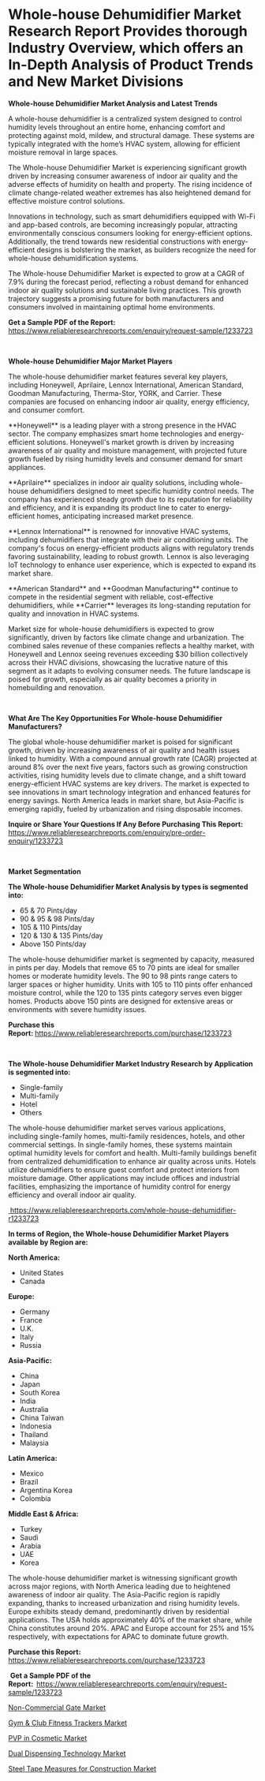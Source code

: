 <p><h1>Whole-house Dehumidifier Market Research Report Provides thorough Industry Overview, which offers an In-Depth Analysis of Product Trends and New Market Divisions</h1></p><p><strong>Whole-house Dehumidifier Market Analysis and Latest Trends</strong></p>
<p><p>A whole-house dehumidifier is a centralized system designed to control humidity levels throughout an entire home, enhancing comfort and protecting against mold, mildew, and structural damage. These systems are typically integrated with the home’s HVAC system, allowing for efficient moisture removal in large spaces. </p><p>The Whole-house Dehumidifier Market is experiencing significant growth driven by increasing consumer awareness of indoor air quality and the adverse effects of humidity on health and property. The rising incidence of climate change-related weather extremes has also heightened demand for effective moisture control solutions. </p><p>Innovations in technology, such as smart dehumidifiers equipped with Wi-Fi and app-based controls, are becoming increasingly popular, attracting environmentally conscious consumers looking for energy-efficient options. Additionally, the trend towards new residential constructions with energy-efficient designs is bolstering the market, as builders recognize the need for whole-house dehumidification systems.</p><p>The Whole-house Dehumidifier Market is expected to grow at a CAGR of 7.9% during the forecast period, reflecting a robust demand for enhanced indoor air quality solutions and sustainable living practices. This growth trajectory suggests a promising future for both manufacturers and consumers involved in maintaining optimal home environments.</p></p>
<p><strong>Get a Sample PDF of the Report:&nbsp;</strong> <a href="https://www.reliableresearchreports.com/enquiry/request-sample/1233723?utm_campaign=33&utm_medium=2&utm_source=Github&utm_content=ia&utm_term=09022025&utm_id=whole-house-dehumidifier">https://www.reliableresearchreports.com/enquiry/request-sample/1233723</a></p>
<p>&nbsp;</p>
<p><strong>Whole-house Dehumidifier Major Market Players</strong></p>
<p><p>The whole-house dehumidifier market features several key players, including Honeywell, Aprilaire, Lennox International, American Standard, Goodman Manufacturing, Therma-Stor, YORK, and Carrier. These companies are focused on enhancing indoor air quality, energy efficiency, and consumer comfort.</p><p>**Honeywell** is a leading player with a strong presence in the HVAC sector. The company emphasizes smart home technologies and energy-efficient solutions. Honeywell's market growth is driven by increasing awareness of air quality and moisture management, with projected future growth fueled by rising humidity levels and consumer demand for smart appliances.</p><p>**Aprilaire** specializes in indoor air quality solutions, including whole-house dehumidifiers designed to meet specific humidity control needs. The company has experienced steady growth due to its reputation for reliability and efficiency, and it is expanding its product line to cater to energy-efficient homes, anticipating increased market presence.</p><p>**Lennox International** is renowned for innovative HVAC systems, including dehumidifiers that integrate with their air conditioning units. The company's focus on energy-efficient products aligns with regulatory trends favoring sustainability, leading to robust growth. Lennox is also leveraging IoT technology to enhance user experience, which is expected to expand its market share.</p><p>**American Standard** and **Goodman Manufacturing** continue to compete in the residential segment with reliable, cost-effective dehumidifiers, while **Carrier** leverages its long-standing reputation for quality and innovation in HVAC systems. </p><p>Market size for whole-house dehumidifiers is expected to grow significantly, driven by factors like climate change and urbanization. The combined sales revenue of these companies reflects a healthy market, with Honeywell and Lennox seeing revenues exceeding $30 billion collectively across their HVAC divisions, showcasing the lucrative nature of this segment as it adapts to evolving consumer needs. The future landscape is poised for growth, especially as air quality becomes a priority in homebuilding and renovation.</p></p>
<p>&nbsp;</p>
<p><strong>What Are The Key Opportunities For Whole-house Dehumidifier Manufacturers?</strong></p>
<p><p>The global whole-house dehumidifier market is poised for significant growth, driven by increasing awareness of air quality and health issues linked to humidity. With a compound annual growth rate (CAGR) projected at around 8% over the next five years, factors such as growing construction activities, rising humidity levels due to climate change, and a shift toward energy-efficient HVAC systems are key drivers. The market is expected to see innovations in smart technology integration and enhanced features for energy savings. North America leads in market share, but Asia-Pacific is emerging rapidly, fueled by urbanization and rising disposable incomes.</p></p>
<p><strong>Inquire or Share Your Questions If Any Before Purchasing This Report:</strong> <a href="https://www.reliableresearchreports.com/enquiry/pre-order-enquiry/1233723?utm_campaign=33&utm_medium=2&utm_source=Github&utm_content=ia&utm_term=09022025&utm_id=whole-house-dehumidifier">https://www.reliableresearchreports.com/enquiry/pre-order-enquiry/1233723</a></p>
<p>&nbsp;</p>
<p><strong>Market Segmentation</strong></p>
<p><strong>The Whole-house Dehumidifier Market Analysis by types is segmented into:</strong></p>
<p><ul><li>65 & 70 Pints/day</li><li>90 & 95 & 98 Pints/day</li><li>105 & 110 Pints/day</li><li>120 & 130 & 135 Pints/day</li><li>Above 150 Pints/day</li></ul></p>
<p><p>The whole-house dehumidifier market is segmented by capacity, measured in pints per day. Models that remove 65 to 70 pints are ideal for smaller homes or moderate humidity levels. The 90 to 98 pints range caters to larger spaces or higher humidity. Units with 105 to 110 pints offer enhanced moisture control, while the 120 to 135 pints category serves even bigger homes. Products above 150 pints are designed for extensive areas or environments with severe humidity issues.</p></p>
<p><strong>Purchase this Report:&nbsp;</strong><a href="https://www.reliableresearchreports.com/purchase/1233723?utm_campaign=33&utm_medium=2&utm_source=Github&utm_content=ia&utm_term=09022025&utm_id=whole-house-dehumidifier">https://www.reliableresearchreports.com/purchase/1233723</a></p>
<p>&nbsp;</p>
<p><strong>The Whole-house Dehumidifier Market Industry Research by Application is segmented into:</strong></p>
<p><ul><li>Single-family</li><li>Multi-family</li><li>Hotel</li><li>Others</li></ul></p>
<p><p>The whole-house dehumidifier market serves various applications, including single-family homes, multi-family residences, hotels, and other commercial settings. In single-family homes, these systems maintain optimal humidity levels for comfort and health. Multi-family buildings benefit from centralized dehumidification to enhance air quality across units. Hotels utilize dehumidifiers to ensure guest comfort and protect interiors from moisture damage. Other applications may include offices and industrial facilities, emphasizing the importance of humidity control for energy efficiency and overall indoor air quality.</p></p>
<p><a href="https://www.reliableresearchreports.com/whole-house-dehumidifier-r1233723?utm_campaign=33&utm_medium=2&utm_source=Github&utm_content=ia&utm_term=09022025&utm_id=whole-house-dehumidifier">&nbsp;https://www.reliableresearchreports.com/whole-house-dehumidifier-r1233723</a></p>
<p><strong>In terms of Region, the Whole-house Dehumidifier Market Players available by Region are:</strong></p>
<p>
    <p> <strong> North America: </strong>
        <ul>
            <li>United States</li>
            <li>Canada</li>
        </ul>
        </p> 
    <p> <strong> Europe: </strong>
        <ul>
            <li>Germany</li>
            <li>France</li>
            <li>U.K.</li>
            <li>Italy</li>
            <li>Russia</li>
        </ul>
        </p> 
    <p> <strong> Asia-Pacific: </strong>
        <ul>
            <li>China</li>
            <li>Japan</li>
            <li>South Korea</li>
            <li>India</li>
            <li>Australia</li>
            <li>China Taiwan</li>
            <li>Indonesia</li>
            <li>Thailand</li>
            <li>Malaysia</li>
        </ul>
        </p> 
    <p> <strong> Latin America: </strong>
        <ul>
            <li>Mexico</li>
            <li>Brazil</li>
            <li>Argentina Korea</li>
            <li>Colombia</li>
        </ul>
        </p> 
    <p> <strong> Middle East & Africa: </strong>
        <ul>
            <li>Turkey</li>
            <li>Saudi</li>
            <li>Arabia</li>
            <li>UAE</li>
            <li>Korea</li>
        </ul>
    </p>
    </p>
<p><p>The whole-house dehumidifier market is witnessing significant growth across major regions, with North America leading due to heightened awareness of indoor air quality. The Asia-Pacific region is rapidly expanding, thanks to increased urbanization and rising humidity levels. Europe exhibits steady demand, predominantly driven by residential applications. The USA holds approximately 40% of the market share, while China constitutes around 20%. APAC and Europe account for 25% and 15% respectively, with expectations for APAC to dominate future growth.</p></p>
<p><strong>Purchase this Report: </strong><a href="https://www.reliableresearchreports.com/purchase/1233723?utm_campaign=33&utm_medium=2&utm_source=Github&utm_content=ia&utm_term=09022025&utm_id=whole-house-dehumidifier">https://www.reliableresearchreports.com/purchase/1233723</a></p>
<p>&nbsp;<strong>Get a Sample PDF of the Report:&nbsp;&nbsp;</strong><a href="https://www.reliableresearchreports.com/enquiry/request-sample/1233723?utm_campaign=33&utm_medium=2&utm_source=Github&utm_content=ia&utm_term=09022025&utm_id=whole-house-dehumidifier">https://www.reliableresearchreports.com/enquiry/request-sample/1233723</a></p>
<p><strong></strong></p>
<p><p><a href="https://github.com/osbornrdaflalo/Market-Research-Report-List-1/blob/main/non-commercial-gate-market.md?utm_campaign=33&utm_medium=2&utm_source=Github&utm_content=ia&utm_term=09022025&utm_id=whole-house-dehumidifier">Non-Commercial Gate Market</a></p><p><a href="https://github.com/lashaunm5st/Market-Research-Report-List-1/blob/main/gym-club-fitness-trackers-market.md?utm_campaign=33&utm_medium=2&utm_source=Github&utm_content=ia&utm_term=09022025&utm_id=whole-house-dehumidifier">Gym & Club Fitness Trackers Market</a></p><p><a href="https://github.com/ElviraLeka1962/Market-Research-Report-List-1/blob/main/pvp-in-cosmetic-market.md?utm_campaign=33&utm_medium=2&utm_source=Github&utm_content=ia&utm_term=09022025&utm_id=whole-house-dehumidifier">PVP in Cosmetic Market</a></p><p><a href="https://github.com/darenph8er/Market-Research-Report-List-1/blob/main/dual-dispensing-technology-market.md?utm_campaign=33&utm_medium=2&utm_source=Github&utm_content=ia&utm_term=09022025&utm_id=whole-house-dehumidifier">Dual Dispensing Technology Market</a></p><p><a href="https://github.com/kimberjam0i/Market-Research-Report-List-1/blob/main/steel-tape-measures-for-construction-market.md?utm_campaign=33&utm_medium=2&utm_source=Github&utm_content=ia&utm_term=09022025&utm_id=whole-house-dehumidifier">Steel Tape Measures for Construction Market</a></p></p>